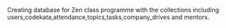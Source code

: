 Creating database for Zen class programme with the collections including users,codekata,attendance,topics,tasks,company_drives and mentors.
